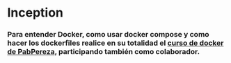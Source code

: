 # Inception

### Para entender Docker, como usar docker compose y como hacer los dockerfiles realice en su totalidad el [curso de docker de PabPereza](https://pabpereza.dev/docs/cursos/docker/Introduccion), participando también como colaborador.